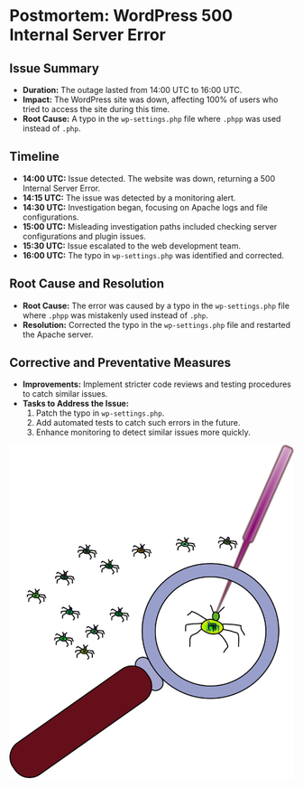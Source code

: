 # Postmortem: WordPress 500 Internal Server Error

## Issue Summary

- **Duration:** The outage lasted from 14:00 UTC to 16:00 UTC.
- **Impact:** The WordPress site was down, affecting 100% of users who tried to access the site during this time.
- **Root Cause:** A typo in the `wp-settings.php` file where `.phpp` was used instead of `.php`.

## Timeline

- **14:00 UTC:** Issue detected. The website was down, returning a 500 Internal Server Error.
- **14:15 UTC:** The issue was detected by a monitoring alert.
- **14:30 UTC:** Investigation began, focusing on Apache logs and file configurations.
- **15:00 UTC:** Misleading investigation paths included checking server configurations and plugin issues.
- **15:30 UTC:** Issue escalated to the web development team.
- **16:00 UTC:** The typo in `wp-settings.php` was identified and corrected.

## Root Cause and Resolution

- **Root Cause:** The error was caused by a typo in the `wp-settings.php` file where `.phpp` was mistakenly used instead of `.php`.
- **Resolution:** Corrected the typo in the `wp-settings.php` file and restarted the Apache server.

## Corrective and Preventative Measures

- **Improvements:** Implement stricter code reviews and testing procedures to catch similar issues.
- **Tasks to Address the Issue:**
  1. Patch the typo in `wp-settings.php`.
  2. Add automated tests to catch such errors in the future.
  3. Enhance monitoring to detect similar issues more quickly.

![Strace is your friend](https://github.com/Abdul1091/alx-system_engineering-devops/blob/master/0x19-postmortem/bug.png)
